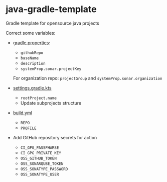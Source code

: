 # java-gradle-template

Gradle template for opensource java projects

Correct some variables:

- [gradle.properties](./gradle.properties): 
  - `githubRepo`
  - `baseName`
  - `description`
  - `systemProp.sonar.projectKey`
  
  For organization repo: `projectGroup` and `systemProp.sonar.organization`

- [settings.gradle.kts](./settings.gradle.kts#16)
  - `rootProject.name`
  - Update subprojects structure

- [build.yml](.github/workflows/build.yml)
  - `REPO`
  - `PROFILE`

- Add GitHub repository secrets for action
  - `CI_GPG_PASSPHARSE`
  - `CI_GPG_PRIVATE_KEY`
  - `OSS_GITHUB_TOKEN`
  - `OSS_SONARQUBE_TOKEN`
  - `OSS_SONATYPE_PASSWORD`
  - `OSS_SONATYPE_USER`
